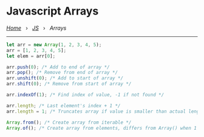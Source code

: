 # Javascript Arrays

*[Home](../README.md)* &nbsp; › &nbsp; 
*[JS](./js.md)* &nbsp; › &nbsp; 
*Arrays*

---

```js
let arr = new Array(1, 2, 3, 4, 5);
arr = [1, 2, 3, 4, 5];
let elem = arr[0]; 

arr.push(0); /* Add to end of array */
arr.pop(); /* Remove from end of array */
arr.unshift(0); /* Add to start of array */
arr.shift(0); /* Remove from start of array */

arr.indexOf(1); /* Find index of value, -1 if not found */

arr.length; /* Last element's index + 1 */
arr.length = 1; /* Truncates array if value is smaller than actual length */
```

```js
Array.from(); /* Create array from iterable */
Array.of(); /* Create array from elements, differs from Array() when 1 arg */
```
